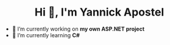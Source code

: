 <h1 align="center">Hi 👋, I'm Yannick Apostel</h1>

- 🔭 I’m currently working on **my own ASP.NET project**
- 🌱 I’m currently learning **C#**



